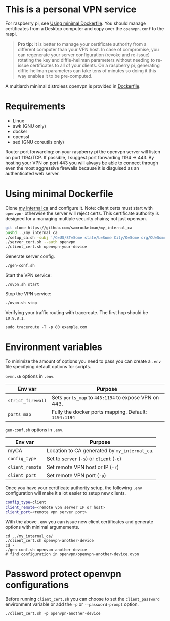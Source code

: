 # This is a personal VPN service

For raspberry pi, see [Using minimal Dockerfile](#using-minimal-dockerfile).
You should manage certificates from a Desktop computer and copy over the
`openvpn.conf` to the raspi.

> **Pro tip:** It is better to manage your certificate authority from a
> different computer than your VPN host.  In case of compromise, you can
> regenerate your server configuration (revoke and re-issue) rotating the key
> and diffie-hellman parameters without needing to re-issue certificates to all
> of your clients.  On a raspberry pi, generating diffie-hellman parameters can
> take tens of minutes so doing it this way enables it to be pre-computed.

A multiarch minimal distroless openvpn is provided in [Dockerfile](Dockerfile).

# Requirements

* Linux
* awk (GNU only)
* docker
* openssl
* sed (GNU coreutils only)

Router port forwarding: on your raspberry pi the openvpn server will listen on
port 1194/TCP.  If possible, I suggest port forwarding 1194 -> 443.  By hosting
your VPN on port 443 you will always be able to connect through even the most
aggressive firewalls because it is disguised as an authenticated web server.

# Using minimal Dockerfile

Clone [my internal ca][my_internal_ca] and configure it.  Note: client certs
must start with `openvpn-` otherwise the server will reject certs.  This
certificate authority is designed for a managing multiple security chains; not
just openvpn.

```bash
git clone https://github.com/samrocketman/my_internal_ca
pushd ../my_internal_ca
./setup_ca.sh -subj '/C=US/ST=Some state/L=Some City/O=Some org/OU=Some department/CN=My Root CA'
./server_cert.sh --auth openvpn
./client_cert.sh openvpn-your-device
```

Generate server config.

    ./gen-conf.sh

Start the VPN service:

    ./ovpn.sh start

Stop the VPN service:

    ./ovpn.sh stop

Verifying your traffic routing with traceroute.  The first hop should be
`10.9.8.1`.

    sudo traceroute -T -p 80 example.com

# Environment variables

To minimize the amount of options you need to pass you can create a `.env` file
specifying default options for scripts.

`ovmn.sh` options in `.env`.

| Env var | Purpose |
| --- | --- |
| `strict_firewall` | Sets `ports_map` to `443:1194` to expose VPN on 443. |
| `ports_map` | Fully the docker ports mapping.  Default: `1194:1194` |

`gen-conf.sh` options in `.env`.

| Env var | Purpose |
| --- | --- |
| myCA | Location to CA generated by `my_internal_ca`. |
| `config_type` | Set to `server` (`-s`) or `client` (`-c`) |
| `client_remote` | Set remote VPN host or IP (`-r`) |
| `client_port` | Set remote VPN port (`-p`) |

Once you have your certificate authority setup, the following `.env`
configuration will make it a lot easier to setup new clients.

```bash
config_type=client
client_remote=<remote vpn server IP or host>
client_port=<remote vpn server port>
```

With the above `.env` you can issue new client certificates and generate options
with minimal argumements.

    cd ../my_internal_ca/
    ./client_cert.sh openvpn-another-device
    cd -
    ./gen-conf.sh openvpn-another-device
    # find configuration in openvpn/openvpn-another-device.ovpn

# Password protect openvpn configurations

Before running `client_cert.sh` you can choose to set the `client_password`
environment variable or add the `-p` or `--password-prompt` option.

    ./client_cert.sh -p openvpn-another-device

[my_internal_ca]: https://github.com/samrocketman/my_internal_ca
[upstream]: https://github.com/kylemanna/docker-openvpn
